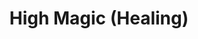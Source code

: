 ---
title: "High Magic (Healing)"
canonical: "skill/high-magic-x"
canonical_title: "High Magic (Healing) - Warlock Loresheet"
lists:
    - warlock-loresheet
tier: 5
min_type: "warlock-x/3"
osp_cost: 30
prerequisites: ["CS Healing 2"]
ladder: "high-magic"
---